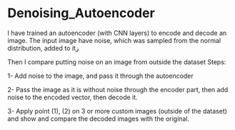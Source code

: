# Denoising_Autoencoder

I have trained an autoencoder (with CNN layers) to encode and decode an image. The input image have noise, which was sampled from the normal distribution, added to itز  

Then I compare putting noise on an image from outside the dataset 
Steps: 
 
  1-	Add noise to the image, and pass it through the autoencoder

  2-	Pass the image as it is without noise through the encoder part, then add noise to the encoded vector, then decode it.

  3-	Apply point (1), (2) on 3 or more custom images (outside of the dataset) and show and compare the decoded images with the original.
